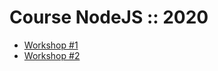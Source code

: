 # Course NodeJS :: 2020
* [Workshop #1](https://github.com/up1/workshop-basic-nodejs-5-days)
* [Workshop #2](https://github.com/up1/demo-nodejs-202012)
